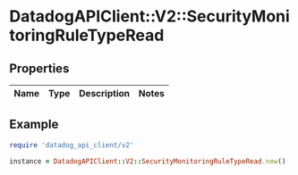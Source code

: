 # DatadogAPIClient::V2::SecurityMonitoringRuleTypeRead

## Properties

| Name | Type | Description | Notes |
| ---- | ---- | ----------- | ----- |

## Example

```ruby
require 'datadog_api_client/v2'

instance = DatadogAPIClient::V2::SecurityMonitoringRuleTypeRead.new()
```
